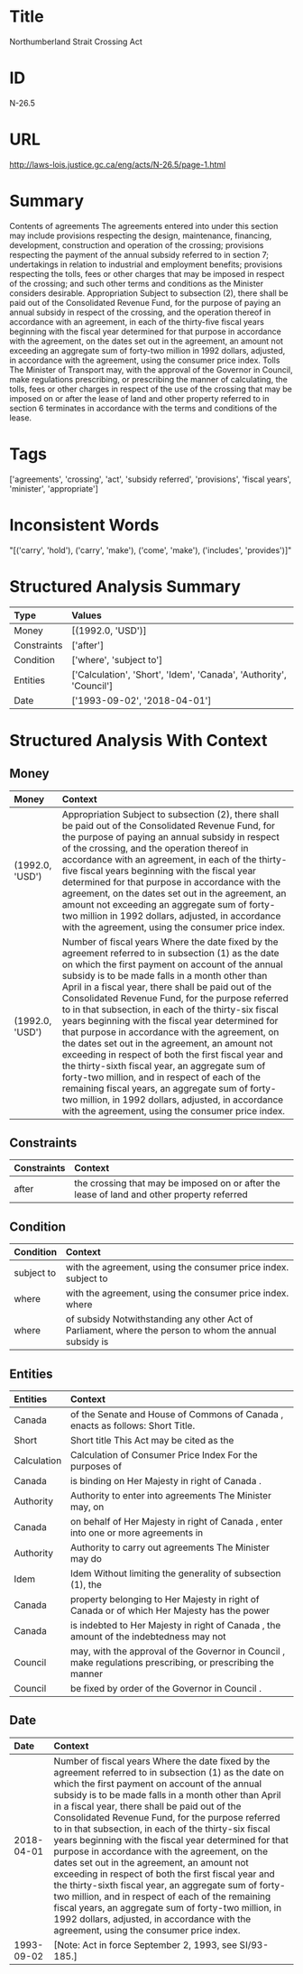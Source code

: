 # Title
Northumberland Strait Crossing Act


# ID
N-26.5

# URL
http://laws-lois.justice.gc.ca/eng/acts/N-26.5/page-1.html


# Summary
Contents of agreements The agreements entered into under this section may include provisions respecting the design, maintenance, financing, development, construction and operation of the crossing; provisions respecting the payment of the annual subsidy referred to in section 7; undertakings in relation to industrial and employment benefits; provisions respecting the tolls, fees or other charges that may be imposed in respect of the crossing; and such other terms and conditions as the Minister considers desirable.
Appropriation Subject to subsection (2), there shall be paid out of the Consolidated Revenue Fund, for the purpose of paying an annual subsidy in respect of the crossing, and the operation thereof in accordance with an agreement, in each of the thirty-five fiscal years beginning with the fiscal year determined for that purpose in accordance with the agreement, on the dates set out in the agreement, an amount not exceeding an aggregate sum of forty-two million in 1992 dollars, adjusted, in accordance with the agreement, using the consumer price index.
Tolls The Minister of Transport may, with the approval of the Governor in Council, make regulations prescribing, or prescribing the manner of calculating, the tolls, fees or other charges in respect of the use of the crossing that may be imposed on or after the lease of land and other property referred to in section 6 terminates in accordance with the terms and conditions of the lease.


# Tags
['agreements', 'crossing', 'act', 'subsidy referred', 'provisions', 'fiscal years', 'minister', 'appropriate']


# Inconsistent Words
"[('carry', 'hold'), ('carry', 'make'), ('come', 'make'), ('includes', 'provides')]"


# Structured Analysis Summary
| Type        | Values                                                             |
|:------------|:-------------------------------------------------------------------|
| Money       | [(1992.0, 'USD')]                                                  |
| Constraints | ['after']                                                          |
| Condition   | ['where', 'subject to']                                            |
| Entities    | ['Calculation', 'Short', 'Idem', 'Canada', 'Authority', 'Council'] |
| Date        | ['1993-09-02', '2018-04-01']                                       |


# Structured Analysis With Context
 


## Money
| Money           | Context                                                                                                                                                                                                                                                                                                                                                                                                                                                                                                                                                                                                                                                                                                                                                                                                                                                       |
|:----------------|:--------------------------------------------------------------------------------------------------------------------------------------------------------------------------------------------------------------------------------------------------------------------------------------------------------------------------------------------------------------------------------------------------------------------------------------------------------------------------------------------------------------------------------------------------------------------------------------------------------------------------------------------------------------------------------------------------------------------------------------------------------------------------------------------------------------------------------------------------------------|
| (1992.0, 'USD') | Appropriation Subject to subsection (2), there shall be paid out of the Consolidated Revenue Fund, for the purpose of paying an annual subsidy in respect of the crossing, and the operation thereof in accordance with an agreement, in each of the thirty-five fiscal years beginning with the fiscal year determined for that purpose in accordance with the agreement, on the dates set out in the agreement, an amount not exceeding an aggregate sum of forty-two million in 1992 dollars, adjusted, in accordance with the agreement, using the consumer price index.                                                                                                                                                                                                                                                                                  |
| (1992.0, 'USD') | Number of fiscal years Where the date fixed by the agreement referred to in subsection (1) as the date on which the first payment on account of the annual subsidy is to be made falls in a month other than April in a fiscal year, there shall be paid out of the Consolidated Revenue Fund, for the purpose referred to in that subsection, in each of the thirty-six fiscal years beginning with the fiscal year determined for that purpose in accordance with the agreement, on the dates set out in the agreement, an amount not exceeding in respect of both the first fiscal year and the thirty-sixth fiscal year, an aggregate sum of forty-two million, and in respect of each of the remaining fiscal years, an aggregate sum of forty-two million, in 1992 dollars, adjusted, in accordance with the agreement, using the consumer price index. |


## Constraints
| Constraints   | Context                                                                                    |
|:--------------|:-------------------------------------------------------------------------------------------|
| after         | the crossing that may be imposed on or after the lease of land and other property referred |


## Condition
| Condition   | Context                                                                                                |
|:------------|:-------------------------------------------------------------------------------------------------------|
| subject to  | with the agreement, using the consumer price index. subject to                                         |
| where       | with the agreement, using the consumer price index. where                                              |
| where       | of subsidy Notwithstanding any other Act of Parliament, where the person to whom the annual subsidy is |


## Entities
| Entities    | Context                                                                                                     |
|:------------|:------------------------------------------------------------------------------------------------------------|
| Canada      | of the Senate and House of Commons of Canada , enacts as follows: Short Title.                              |
| Short       | Short title This Act may be cited as the                                                                    |
| Calculation | Calculation of Consumer Price Index For the purposes of                                                     |
| Canada      | is binding on Her Majesty in right of Canada .                                                              |
| Authority   | Authority to enter into agreements The Minister may, on                                                     |
| Canada      | on behalf of Her Majesty in right of Canada , enter into one or more agreements in                          |
| Authority   | Authority to carry out agreements The Minister may do                                                       |
| Idem        | Idem Without limiting the generality of subsection (1), the                                                 |
| Canada      | property belonging to Her Majesty in right of Canada or of which Her Majesty has the power                  |
| Canada      | is indebted to Her Majesty in right of Canada , the amount of the indebtedness may not                      |
| Council     | may, with the approval of the Governor in Council , make regulations prescribing, or prescribing the manner |
| Council     | be fixed by order of the Governor in Council .                                                              |


## Date
| Date       | Context                                                                                                                                                                                                                                                                                                                                                                                                                                                                                                                                                                                                                                                                                                                                                                                                                                                       |
|:-----------|:--------------------------------------------------------------------------------------------------------------------------------------------------------------------------------------------------------------------------------------------------------------------------------------------------------------------------------------------------------------------------------------------------------------------------------------------------------------------------------------------------------------------------------------------------------------------------------------------------------------------------------------------------------------------------------------------------------------------------------------------------------------------------------------------------------------------------------------------------------------|
| 2018-04-01 | Number of fiscal years Where the date fixed by the agreement referred to in subsection (1) as the date on which the first payment on account of the annual subsidy is to be made falls in a month other than April in a fiscal year, there shall be paid out of the Consolidated Revenue Fund, for the purpose referred to in that subsection, in each of the thirty-six fiscal years beginning with the fiscal year determined for that purpose in accordance with the agreement, on the dates set out in the agreement, an amount not exceeding in respect of both the first fiscal year and the thirty-sixth fiscal year, an aggregate sum of forty-two million, and in respect of each of the remaining fiscal years, an aggregate sum of forty-two million, in 1992 dollars, adjusted, in accordance with the agreement, using the consumer price index. |
| 1993-09-02 | [Note: Act in force September 2, 1993,  see  SI/93-185.]                                                                                                                                                                                                                                                                                                                                                                                                                                                                                                                                                                                                                                                                                                                                                                                                      |


